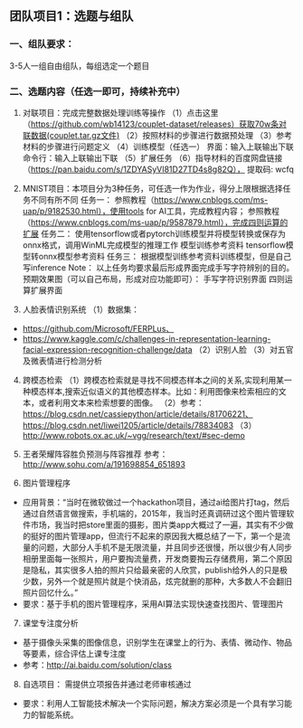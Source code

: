 ## 团队项目1：选题与组队
### 一、组队要求：
 3-5人一组自由组队，每组选定一个题目

### 二、选题内容（任选一即可，持续补充中）
1. 对联项目：完成完整数据处理训练等操作
   （1）点击这里（https://github.com/wb14123/couplet-dataset/releases）获取70w条对联数据(couplet.tar.gz文件)
   （2）按照材料的步骤进行数据预处理
   （3）参考材料的步骤进行问题定义
   （4）训练模型（任选一）
   界面：输入上联输出下联
   命令行：输入上联输出下联
   （5）扩展任务
   （6）指导材料的百度网盘链接（https://pan.baidu.com/s/1ZDYASyVI81D27TD4s8g82Q）， 提取码: wcfq

2. MNIST项目：本项目分为3种任务，可任选一作为作业，得分上限根据选择任务不同有所不同
   任务一： 参照教程（https://www.cnblogs.com/ms-uap/p/9182530.html），使用tools for AI工具，完成教程内容； 参照教程（https://www.cnblogs.com/ms-uap/p/9587879.html），完成四则运算的扩展
   任务二： 使用tensorflow或者pytorch训练模型并将模型转换或保存为onnx格式，调用WinML完成模型的推理工作
   模型训练参考资料
   tensorflow模型转onnx模型参考资料
   任务三： 根据模型训练参考资料训练模型，但是自己写inference
   Note： 以上任务均要求最后形成界面完成手写字符辨别的目的。预期效果图（可以自己布局，形成对应功能即可）：
   手写字符识别界面            四则运算扩展界面


3. 人脸表情识别系统
   （1）数据集：
- https://github.com/Microsoft/FERPLus、
- https://www.kaggle.com/c/challenges-in-representation-learning-facial-expression-recognition-challenge/data
  （2）识别人脸
  （3）对五官及微表情进行检测分析

4. 跨模态检索
   （1）跨模态检索就是寻找不同模态样本之间的关系,实现利用某一种模态样本,搜索近似语义的其他模态样本。比如：利用图像来检索相应的文本，或者利用文本来检索想要的图像。
   （2）参考：https://blog.csdn.net/cassiepython/article/details/81706221、https://blog.csdn.net/liwei1205/article/details/78834083
   （3）http://www.robots.ox.ac.uk/~vgg/research/text/#sec-demo

5. 王者荣耀阵容胜负预测与阵容推荐
   参考：http://www.sohu.com/a/191698854_651893

6. 图片管理程序
- 应用背景：“当时在微软做过一个hackathon项目，通过ai给图片打tag，然后通过自然语言做搜索，手机端的，2015年，我当时还真调研过这个图片管理软件市场，我当时把store里面的摄影，图片类app大概过了一遍，其实有不少做的挺好的图片管理app，但流行不起来的原因我大概总结了一下，第一个是流量的问题，大部分人手机不是无限流量，并且同步还很慢，所以很少有人同步相册里面每一张照片，用户要掏流量费，开发商要掏云存储费用，第二个原因是隐私，其实很多人拍的照片只给最亲密的人欣赏，publish给外人的只是极少数，另外一个就是照片就是个快消品，炫完就删的那种，大多数人不会翻旧照片回忆什么。”
- 要求：基于手机的图片管理程序，采用AI算法实现快速查找图片、管理图片

7. 课堂专注度分析
- 基于摄像头采集的图像信息，识别学生在课堂上的行为、表情、微动作、物品等要素，综合评估上课专注度
- 参考：http://ai.baidu.com/solution/class

8. 自选项目： 需提供立项报告并通过老师审核通过
- 要求：利用人工智能技术解决一个实际问题，解决方案必须是一个具有学习能力的智能系统。


